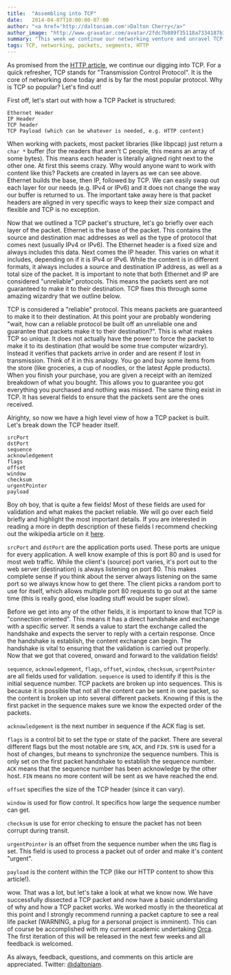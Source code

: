 ```yaml
---
title:  "Assembling into TCP"
date:   2014-04-07T10:00:00-07:00
author: "<a href='http://daltoniam.com'>Dalton Cherry</a>"
author_image: "http://www.gravatar.com/avatar/2fdc7b889f35118a7334187b15c5b957.png?r=x&amp;s=320"
summary: "This week we continue our networking venture and unravel TCP."
tags: TCP, networking, packets, segments, HTTP
---
```


As promised from the [HTTP article](HTTP-REST-networking.html), we continue our digging into TCP. For a quick refresher, TCP stands for "Transmission Control Protocol". It is the core of networking done today and is by far the most popular protocol. Why is TCP so popular? Let's find out!

First off, let's start out with how a TCP Packet is structured:

```
Ethernet Header
IP Header
TCP header
TCP Payload (which can be whatever is needed, e.g. HTTP content)
```

When working with packets, most packet libraries (like libpcap) just return a `char *` buffer (for the readers that aren't C people, this means an array of some bytes). This means each header is literally aligned right next to the other one. At first this seems crazy. Why would anyone want to work with content like this? Packets are created in layers as we can see above. Ethernet builds the base, then IP, followed by TCP. We can easily swap out each layer for our needs (e.g. IPv4 or IPv6) and it does not change the way our buffer is returned to us. The important take away here is that packet headers are aligned in very specific ways to keep their size compact and flexible and TCP is no exception.

Now that we outlined a TCP packet's structure, let's go briefly over each layer of the packet. Ethernet is the base of the packet. This contains the source and destination mac addresses as well as the type of protocol that comes next (usually IPv4 or IPv6). The Ethernet header is a fixed size and always includes this data. Next comes the IP header. This varies on what it includes, depending on if it is IPv4 or IPv6. While the content is in different formats, it always includes a source and destination IP address, as well as a total size of the packet. It is important to note that both Ethernet and IP are considered "unreliable" protocols. This means the packets sent are not guaranteed to make it to their destination. TCP fixes this through some amazing wizardry that we outline below.

TCP is considered a "reliable" protocol. This means packets are guaranteed to make it to their destination. At this point your are probably wondering "wait, how can a reliable protocol be built off an unreliable one and guarantee that packets make it to their destination?". This is what makes TCP so unique. It does not actually have the power to force the packet to make it to its destination (that would be some true computer wizardry). Instead it verifies that packets arrive in order and are resent if lost in transmission. Think of it in this analogy. You go and buy some items from the store (like groceries, a cup of noodles, or the latest Apple products). When you finish your purchase, you are given a receipt with an itemized breakdown of what you bought. This allows you to guarantee you got everything you purchased and nothing was missed. The same thing exist in TCP. It has several fields to ensure that the packets sent are the ones received.

Alrighty, so now we have a high level view of how a TCP packet is built. Let's break down the TCP header itself.


```
srcPort
dstPort
sequence
acknowledgement
flags
offset
window
checksum
urgentPointer
payload
```

Boy oh boy, that is quite a few fields! Most of these fields are used for validation and what makes the packet reliable. We will go over each field briefly and highlight the most important details. If you are interested in reading a more in depth description of these fields I recommend checking out the wikipedia article on it [here](http://en.wikipedia.org/wiki/Transmission_Control_Protocol).

`srcPort` and `dstPort` are the application ports used. These ports are unique for every application. A well know example of this is port 80 and is used for most web traffic. While the client's (source) port varies, it's port out to the web server (destination) is always listening on port 80. This makes complete sense if you think about the server always listening on the same port so we always know how to get there. The client picks a random port to use for itself, which allows multiple port 80 requests to go out at the same time (this is really good, else loading stuff would be super slow).

Before we get into any of the other fields, it is important to know that TCP is "connection oriented". This means it has a direct handshake and exchange with a specific server. It sends a value to start the exchange called the handshake and expects the server to reply with a certain response. Once the handshake is establish, the content exchange can begin. The handshake is vital to ensuring that the validation is carried out properly. Now that we got that covered, onward and forward to the validation fields!



`sequence`, `acknowledgement`, `flags`, `offset`, `window`, `checksum`, `urgentPointer` are all fields used for validation. `sequence` is used to identify if this is the initial sequence number. TCP packets are broken up into sequences. This is because it is possible that not all the content can be sent in one packet, so the content is broken up into several different packets. Knowing if this is the first packet in the sequence makes sure we know the expected order of the packets.

`acknowledgement` is the next number in sequence if the ACK flag is set.

`flags` is a control bit to set the type or state of the packet. There are several different flags but the most notable are `SYN`, `ACK`, and `FIN`. `SYN` is used for a host of changes, but means to synchronize the sequence numbers. This is only set on the first packet handshake to establish the sequence number. `ACK` means that the sequence number has been acknowledge by the other host. `FIN` means no more content will be sent as we have reached the end.

`offset` specifies the size of the TCP header (since it can vary).

`window` is used for flow control. It specifics how large the sequence number can get.

`checksum` is use for error checking to ensure the packet has not been corrupt during transit.

`urgentPointer` is an offset from the sequence number when the `URG` flag is set. This field is used to process a packet out of order and make it's content "urgent".

`payload` is the content within the TCP (like our HTTP content to show this article!).

wow. That was a lot, but let's take a look at what we know now. We have successfully dissected a TCP packet and now have a basic understanding of why and how a TCP packet works. We worked mostly in the theoretical at this point and I strongly recommend running a packet capture to see a real life packet (WARNING, a plug for a personal project is imminent). This can of course be accomplished with my current academic undertaking [Orca](https://github.com/Vluxe/Orca). The first iteration of this will be released in the next few weeks and all feedback is welcomed.

As always, feedback, questions, and comments on this article are appreciated. Twitter: [@daltoniam](https://twitter.com/daltoniam).



